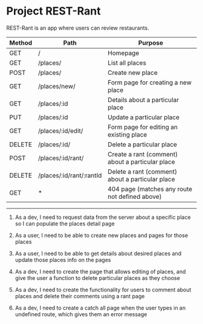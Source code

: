 # Project REST-Rant

REST-Rant is an app where users can review restaurants.

| Method | Path | Purpose |
| ------ | ---- | ------- |
| GET | / | Homepage |
| GET | /places/ | List all places |
| POST | /places/ | Create new place |
| GET | /places/new/ | Form page for creating a new place |
 | GET | /places/:id | Details about a particular place |
 | PUT | /places/:id | Update a particular place |
 | GET | /places/:id/edit/ | Form page for editing an existing place |
 | DELETE | /places/:id/ | Delete a particular place
 | POST | /places/:id/rant/ | Create a rant (comment) about a particular place
 | DELETE | /places/:id/rant/:rantId | Delete a rant (comment) about a particular place
 | GET | * | 404 page (matches any route not defined above) |

 ---

 1. As a dev, I need to request data from the server about a specific place so I can populate the places detail page

 2. As a user, I need to be able to create new places and pages for those places

 3. As a user, I need to be able to get details about desired places and update those places info on the pages

 4. As a dev, I need to create the page that allows editing of places, and give the user a function to delete particular places as they choose

 5. As a dev, I need to create the functionality for users to comment about places and delete their comments using a rant page

 6. As a dev, I need to create a catch all page when the user types in an undefined route, which gives them an error message 
